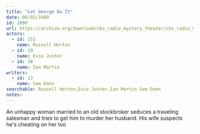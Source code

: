 ```yaml
---
title: "Let George Do It"
date: 06/02/1980
id: 1090
url: https://archive.org/download/cbs_radio_mystery_theater/cbs_radio_mystery_theater-1051-1100.zip/cbs_radio_mystery_theater-1051-1100%2Fcbsrmt_1090_let_george_do_it.mp3
actors:  
  - id: 151
    name: Russell Horton  
  - id: 10
    name: Evie Juster  
  - id: 38
    name: Ian Martin
writers:  
  - id: 13
    name: Sam Dann
searchable: Russell Horton,Evie Juster,Ian Martin Sam Dann
notes:  
---
```

An unhappy woman married to an old stockbroker seduces a traveling salesman and tries to get him to murder her husband. His wife suspects he's cheating on her too